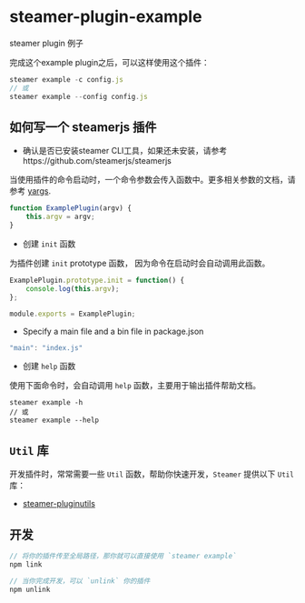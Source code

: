 # steamer-plugin-example

steamer plugin 例子

完成这个example plugin之后，可以这样使用这个插件：

```javascript
steamer example -c config.js
// 或
steamer example --config config.js
```

## 如何写一个 steamerjs 插件

* 确认是否已安装steamer CLI工具，如果还未安装，请参考https://github.com/steamerjs/steamerjs

当使用插件的命令启动时，一个命令参数会传入函数中。更多相关参数的文档，请参考 [yargs](https://github.com/yargs/yargs).

```javascript
function ExamplePlugin(argv) {
	this.argv = argv;
}
```

* 创建 `init` 函数

为插件创建 `init` prototype 函数， 因为命令在启动时会自动调用此函数。

```javascript
ExamplePlugin.prototype.init = function() {
	console.log(this.argv);
};

module.exports = ExamplePlugin;
```

* Specify a main file and a bin file in package.json

```javascript
"main": "index.js"
```

* 创建 `help` 函数

使用下面命令时，会自动调用 `help` 函数，主要用于输出插件帮助文档。

```
steamer example -h
// 或
steamer example --help
```


## `Util` 库

开发插件时，常常需要一些 `Util` 函数，帮助你快速开发，`Steamer` 提供以下 `Util` 库：

* [steamer-pluginutils](https://github.com/SteamerTeam/steamer-pluginutils)


## 开发

```javascript
// 将你的插件传至全局路径，那你就可以直接使用 `steamer example`
npm link

// 当你完成开发，可以 `unlink` 你的插件
npm unlink

```
